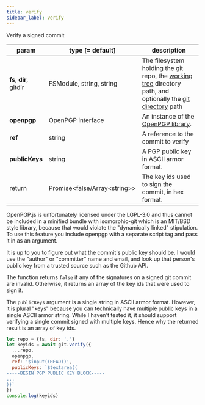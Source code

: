 ```yaml
---
title: verify
sidebar_label: verify
---
```


Verify a signed commit

| param                   | type [= default]                 | description                                                                                                                                         |
| ----------------------- | -------------------------------- | --------------------------------------------------------------------------------------------------------------------------------------------------- |
| **fs**, **dir**, gitdir | FSModule, string, string         | The filesystem holding the git repo, the [working tree](dir-vs-gitdir.md) directory path, and optionally the [git directory](dir-vs-gitdir.md) path |
| **openpgp**             | OpenPGP interface                | An instance of the [OpenPGP library](https://unpkg.com/openpgp@2.6.2).                                                                              |
| **ref**                 | string                           | A reference to the commit to verify                                                                                                                 |
| **publicKeys**          | string                           | A PGP public key in ASCII armor format.                                                                                                             |
| return                  | Promise\<false/Array\<string\>\> | The key ids used to sign the commit, in hex format.                                                                                                 |

<aside>
OpenPGP.js is unfortunately licensed under the LGPL-3.0 and thus cannot be included in a minified bundle with
isomorphic-git which is an MIT/BSD style library, because that would violate the "dynamically linked" stipulation.
To use this feature you include openpgp with a separate script tag and pass it in as an argument.
</aside>

It is up to you to figure out what the commit's public key should be.
I would use the "author" or "committer" name and email, and look up
that person's public key from a trusted source such as the Github API.

The function returns `false` if any of the signatures on a signed git commit are invalid.
Otherwise, it returns an array of the key ids that were used to sign it.

The `publicKeys` argument is a single string in ASCII armor format. However, it is plural "keys" because
you can technically have multiple public keys in a single ASCII armor string. While I haven't tested it, it
should support verifying a single commit signed with multiple keys. Hence why the returned result is an array of key ids.

```js live
let repo = {fs, dir: '.'}
let keyids = await git.verify({
  ...repo,
  openpgp,
  ref: '$input((HEAD))',
  publicKeys: `$textarea((
-----BEGIN PGP PUBLIC KEY BLOCK-----
...
))`
})
console.log(keyids)
```